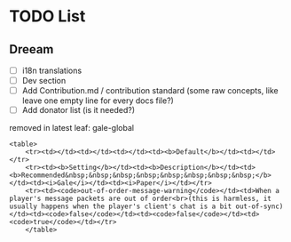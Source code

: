 # TODO List

## Dreeam
- [ ] i18n translations
- [ ] Dev section
- [ ] Add Contribution.md / contribution standard (some raw concepts, like leave one empty line for every docs file?)
- [ ] Add donator list (is it needed?)

removed in latest leaf:
gale-global
```
<table>
    <tr><td></td><td></td><td></td><td><b>Default</b></td><td></td></tr>
    <tr><td><b>Setting</b></td><td><b>Description</b></td><td><b>Recommended&nbsp;&nbsp;&nbsp;&nbsp;&nbsp;&nbsp;&nbsp;&nbsp;</b></td><td><i>Gale</i></td><td><i>Paper</i></td></tr>
    <tr><td><code>out-of-order-message-warning</code></td><td>When a player's message packets are out of order<br>(this is harmless, it usually happens when the player's client's chat is a bit out-of-sync)</td><td><code>false</code></td><td><code>false</code></td><td><code>true</code></td></tr>
    </table>
```